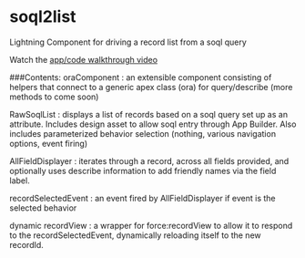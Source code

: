 # soql2list
Lightning Component for driving a record list from a soql query

Watch the [app/code walkthrough video](https://www.youtube.com/watch?v=x827I7UUQ3I)

###Contents:
oraComponent : an extensible component consisting of helpers that connect to a generic apex class (ora) for query/describe (more methods to come soon)

RawSoqlList : displays a list of records based on a soql query set up as an attribute.  Includes design asset to allow soql entry through App Builder.  Also includes parameterized behavior selection (nothing, various navigation options, event firing)

AllFieldDisplayer : iterates through a record, across all fields provided, and optionally uses describe information to add friendly names via the field label.

recordSelectedEvent : an event fired by AllFieldDisplayer if event is the selected behavior

dynamic recordView : a wrapper for force:recordView to allow it to respond to the recordSelectedEvent, dynamically reloading itself to the new recordId.
